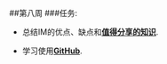 
##第八周
###任务:
* 总结IM的优点、缺点和[**值得分享的知识**](https://github.com/UIT-Training).

* 学习使用[**GitHub**](https://github.com/UIT-Training/211-213-215/blob/master/Github_Simple_Command.md).
